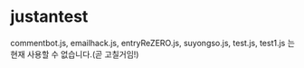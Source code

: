 # justantest
commentbot.js, emailhack.js, entryReZERO.js, suyongso.js, test.js, test1.js 는 현재 사용할 수 없습니다.(곧 고칠거임!)
